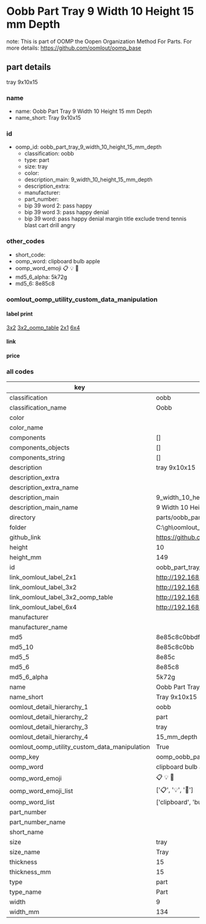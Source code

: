 # Oobb Part Tray 9 Width 10 Height 15 mm Depth  

note: This is part of OOMP the Oopen Organization Method For Parts. For more details: https://github.com/oomlout/oomp_base

##  part details
  



tray 9x10x15



### name
* name: Oobb Part Tray 9 Width 10 Height 15 mm Depth
* name_short: Tray 9x10x15 
### id
* oomp_id: oobb_part_tray_9_width_10_height_15_mm_depth
  * classification: oobb
  * type: part
  * size: tray
  * color: 
  * description_main: 9_width_10_height_15_mm_depth
  * description_extra: 
  * manufacturer: 
  * part_number: 
  * bip 39 word 2: pass happy
  * bip 39 word 3: pass happy denial
  * bip 39 word: pass happy denial margin title exclude trend tennis blast cart drill angry

### other_codes
* short_code: 
* oomp_word: clipboard bulb apple
* oomp_word_emoji :clipboard: :bulb: :apple:
* md5_6_alpha: 5k72g
* md5_6: 8e85c8






### oomlout_oomp_utility_custom_data_manipulation
#### label print
[3x2](http://192.168.1.245:1112/?label=oomp%205k72g)
[3x2_oomp_table](http://192.168.1.108:1112/?label=oomp%205k72g)
[2x1](http://192.168.1.242:1112/?label=oomp%205k72g)
[6x4](http://192.168.1.55:1112/?label=oomp%205k72g)    

#### link

                              

#### price







### all codes 
| key | value |  
| --- | --- |  
| classification | oobb |  
| classification_name | Oobb |  
| color |  |  
| color_name |  |  
| components | [] |  
| components_objects | [] |  
| components_string | [] |  
| description | tray 9x10x15 |  
| description_extra |  |  
| description_extra_name |  |  
| description_main | 9_width_10_height_15_mm_depth |  
| description_main_name | 9 Width 10 Height 15 mm Depth |  
| directory | parts/oobb_part_tray_9_width_10_height_15_mm_depth |  
| folder | C:\gh\oomlout_oobb_version_4_generated_parts\parts\oobb_part_tray_9_width_10_height_15_mm_depth |  
| github_link | https://github.com/oomlout/oomlout_oomp_part_src/tree/main/parts/oobb_part_tray_9_width_10_height_15_mm_depth |  
| height | 10 |  
| height_mm | 149 |  
| id | oobb_part_tray_9_width_10_height_15_mm_depth |  
| link_oomlout_label_2x1 | http://192.168.1.242:1112/?label=oomp%205k72g |  
| link_oomlout_label_3x2 | http://192.168.1.245:1112/?label=oomp%205k72g |  
| link_oomlout_label_3x2_oomp_table | http://192.168.1.108:1112/?label=oomp%205k72g |  
| link_oomlout_label_6x4 | http://192.168.1.55:1112/?label=oomp%205k72g |  
| manufacturer |  |  
| manufacturer_name |  |  
| md5 | 8e85c8c0bbdf3d013bf1787e74da3d05 |  
| md5_10 | 8e85c8c0bb |  
| md5_5 | 8e85c |  
| md5_6 | 8e85c8 |  
| md5_6_alpha | 5k72g |  
| name | Oobb Part Tray 9 Width 10 Height 15 mm Depth |  
| name_short | Tray 9x10x15  |  
| oomlout_detail_hierarchy_1 | oobb |  
| oomlout_detail_hierarchy_2 | part |  
| oomlout_detail_hierarchy_3 | tray |  
| oomlout_detail_hierarchy_4 | 15_mm_depth |  
| oomlout_oomp_utility_custom_data_manipulation | True |  
| oomp_key | oomp_oobb_part_tray_9_width_10_height_15_mm_depth |  
| oomp_word | clipboard bulb apple |  
| oomp_word_emoji | :clipboard: :bulb: :apple: |  
| oomp_word_emoji_list | [':clipboard:', ':bulb:', ':apple:'] |  
| oomp_word_list | ['clipboard', 'bulb', 'apple'] |  
| part_number |  |  
| part_number_name |  |  
| short_name |  |  
| size | tray |  
| size_name | Tray |  
| thickness | 15 |  
| thickness_mm | 15 |  
| type | part |  
| type_name | Part |  
| width | 9 |  
| width_mm | 134 |  
